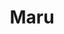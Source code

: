 ---
title: "Maru"
url: /ciudad-autonoma-de-buenos-aires/maru-avenida-juan-bautista-alberdi/
shop: Allgemein
---